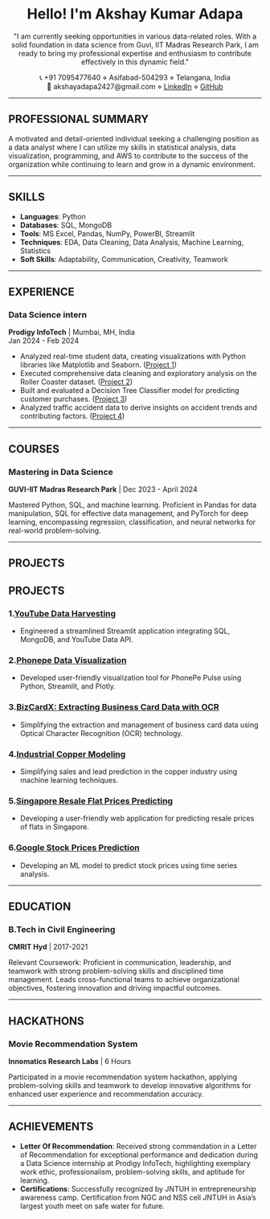 <h1 align="center">Hello! I'm Akshay Kumar Adapa</h1>

<p align="center">
  "I am currently seeking opportunities in various data-related roles. With a solid foundation in data science from Guvi, IIT Madras Research Park, I am ready to bring my professional expertise and enthusiasm to contribute effectively in this dynamic field."
</p>

<p align="center">
  📞 +91 7095477640 ⋄ Asifabad-504293 ⋄ Telangana, India <br>
  📧 akshayadapa2427@gmail.com ⋄ <a href="https://www.linkedin.com/in/akshayadapa">LinkedIn</a> ⋄ <a href="https://github.com/AkshayAdapa">GitHub</a>
</p>

---

## PROFESSIONAL SUMMARY

A motivated and detail-oriented individual seeking a challenging position as a data analyst where I can utilize my skills in statistical analysis, data visualization, programming, and AWS to contribute to the success of the organization while continuing to learn and grow in a dynamic environment.

---

## SKILLS

- **Languages**: Python
- **Databases**: SQL, MongoDB
- **Tools**: MS Excel, Pandas, NumPy, PowerBI, Streamlit
- **Techniques**: EDA, Data Cleaning, Data Analysis, Machine Learning, Statistics
- **Soft Skills**: Adaptability, Communication, Creativity, Teamwork

---

## EXPERIENCE

### Data Science intern
**Prodigy InfoTech** | Mumbai, MH, India  
Jan 2024 - Feb 2024

- Analyzed real-time student data, creating visualizations with Python libraries like Matplotlib and Seaborn. ([Project 1](https://github.com/AkshayAdapa/PRODIGY_DS_01_Visualization.git))
- Executed comprehensive data cleaning and exploratory analysis on the Roller Coaster dataset. ([Project 2](https://github.com/AkshayAdapa/PRODIGY_DS_02_EDA.git))
- Built and evaluated a Decision Tree Classifier model for predicting customer purchases. ([Project 3](https://github.com/AkshayAdapa/PRODIGY_DS_03_Decision_Tree.git))
- Analyzed traffic accident data to derive insights on accident trends and contributing factors. ([Project 4](https://github.com/AkshayAdapa/PRODIGY_DS_05_-Analyze-traffic-accident-data.git))

---

## COURSES

### Mastering in Data Science
**GUVI-IIT Madras Research Park** | Dec 2023 - April 2024

Mastered Python, SQL, and machine learning. Proficient in Pandas for data manipulation, SQL for effective data management, and PyTorch for deep learning, encompassing regression, classification, and neural networks for real-world problem-solving.

---

## PROJECTS

## PROJECTS

### 1.[YouTube Data Harvesting](https://github.com/AkshayAdapa/YouTube_Data_Harvesting.git)
- Engineered a streamlined Streamlit application integrating SQL, MongoDB, and YouTube Data API.

### 2.[Phonepe Data Visualization](https://github.com/AkshayAdapa/Phonepe_Pulse.git)
- Developed user-friendly visualization tool for PhonePe Pulse using Python, Streamlit, and Plotly.

### 3.[BizCardX: Extracting Business Card Data with OCR](https://github.com/AkshayAdapa/BizCardX.git)
- Simplifying the extraction and management of business card data using Optical Character Recognition (OCR) technology.

### 4.[Industrial Copper Modeling](https://github.com/AkshayAdapa/Industrial_Copper_Modeling.git)
- Simplifying sales and lead prediction in the copper industry using machine learning techniques.

### 5.[Singapore Resale Flat Prices Predicting](https://github.com/AkshayAdapa/singapore_resale_flat_price_prediction.git)
- Developing a user-friendly web application for predicting resale prices of flats in Singapore.

### 6.[Google Stock Prices Prediction](https://github.com/AkshayAdapa/Stock-Price-Prediction-Google-.git)
- Developing an ML model to predict stock prices using time series analysis.
---

## EDUCATION

### B.Tech in Civil Engineering
**CMRIT Hyd** | 2017-2021

Relevant Coursework: Proficient in communication, leadership, and teamwork with strong problem-solving skills and disciplined time management. Leads cross-functional teams to achieve organizational objectives, fostering innovation and driving impactful outcomes.

---

## HACKATHONS

### Movie Recommendation System
**Innomatics Research Labs** | 6 Hours

Participated in a movie recommendation system hackathon, applying problem-solving skills and teamwork to develop innovative algorithms for enhanced user experience and recommendation accuracy.

---

## ACHIEVEMENTS

- **Letter Of Recommendation**: Received strong commendation in a Letter of Recommendation for exceptional performance and dedication during a Data Science internship at Prodigy InfoTech, highlighting exemplary work ethic, professionalism, problem-solving skills, and aptitude for learning.
- **Certifications**: Successfully recognized by JNTUH in entrepreneurship awareness camp. Certification from NGC and NSS cell JNTUH in Asia’s largest youth meet on safe water for future.
